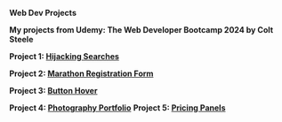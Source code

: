 **Web Dev Projects**

**My projects from Udemy: The Web Developer Bootcamp 2024 by Colt Steele**

**Project 1: [Hijacking Searches](https://shreejarayy.github.io/web-dev-projects/HackingSearches/HijackingSearches.html)**

**Project 2: [Marathon Registration Form](https://shreejarayy.github.io/web-dev-projects/MarathonForm/MarathonFormFile.html)**

**Project 3: [Button Hover](https://shreejarayy.github.io/web-dev-projects/SimpleButtonHover/buttonhover.html)**

**Project 4: [Photography Portfolio](https://shreejarayy.github.io/web-dev-projects/PhotoPortfolio/homeblog.html)**
**Project 5: [Pricing Panels](https://shreejarayy.github.io/web-dev-projects/PricingPanel/pricing.html)**
